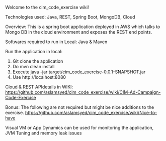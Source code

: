 
Welcome to the cim_code_exercise wiki!

Technologies used: Java, REST, Spring Boot, MongoDB, Cloud

Overview: This is a spring boot application deployed in AWS which talks to Mongo DB in the cloud environment and exposes the REST end points.

Softwares required to run in Local: Java & Maven

Run the application in local:
1) Git clone the application
2) Do mvn clean install
3) Execute java -jar target/cim_code_exercise-0.0.1-SNAPSHOT.jar
4) Use http://localhost:8080

Cloud & REST APIdetails in WIKI:
https://github.com/aslamsyed/cim_code_exercise/wiki/CIM-Ad-Campaign-Code-Exercise

Bonus: The following are not required but might be nice additions to the exercise.
https://github.com/aslamsyed/cim_code_exercise/wiki/Nice-to-have

Visual VM or App Dynamics can be used for monitoring the application, JVM Tuning and memory leak issues
